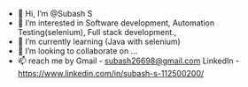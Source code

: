 - 👋 Hi, I’m @Subash S
- 👀 I’m interested in Software development, Automation Testing(selenium), Full stack development.,
- 🌱 I’m currently learning (Java with selenium)
- 💞️ I’m looking to collaborate on ...
- 📫 reach me by
  Gmail - subash26698@gmail.com
  LinkedIn - https://www.linkedin.com/in/subash-s-112500200/
